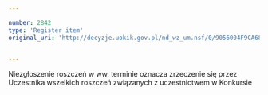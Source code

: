 ```yaml
---

number: 2842
type: 'Register item'
original_uri: 'http://decyzje.uokik.gov.pl/nd_wz_um.nsf/0/9056004F9CA68495C12579B1003F911F?OpenDocument'


---
```


Niezgłoszenie roszczeń w ww. terminie oznacza zrzeczenie się przez Uczestnika wszelkich roszczeń związanych z uczestnictwem w Konkursie
